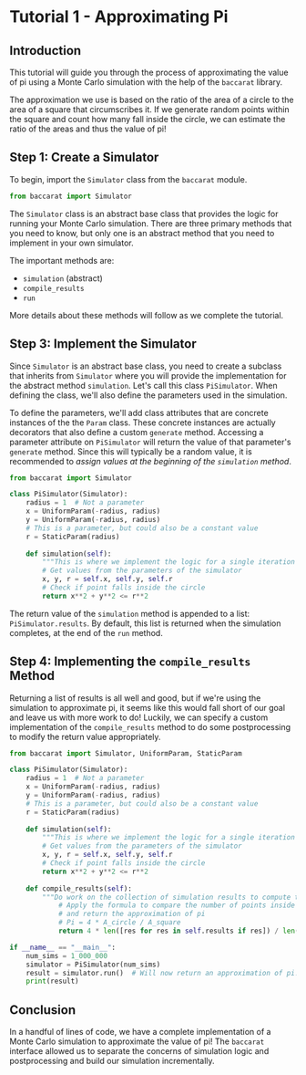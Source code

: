 # Tutorial 1 - Approximating Pi

## Introduction

This tutorial will guide you through the process of approximating the value of pi using a Monte Carlo simulation with the help of the `baccarat` library.

The approximation we use is based on the ratio of the area of a circle to the area of a square that circumscribes it. 
If we generate random points within the square and count how many fall inside the circle, we can estimate the ratio of the areas and thus the value of pi!


## Step 1: Create a Simulator

To begin, import the `Simulator` class from the `baccarat` module.

```python
from baccarat import Simulator
```

The `Simulator` class is an abstract base class that provides the logic for running your Monte Carlo simulation. There are three primary methods that you need to know,
but only one is an abstract method that you need to implement in your own simulator. 

The important methods are:

- `simulation` (abstract)
- `compile_results`
- `run`

More details about these methods will follow as we complete the tutorial.

## Step 3: Implement the Simulator

Since `Simulator` is an abstract base class, you need to create a subclass that inherits from `Simulator` where you will provide the implementation
for the abstract method `simulation`. Let's call this class `PiSimulator`. When defining the class, we'll also define the parameters used in the simulation.

To define the parameters, we'll add class attributes that are concrete instances of the the `Param` class. 
These concrete instances are actually decorators that also define a custom `generate` method. 
Accessing a parameter attribute on `PiSimulator` will return the value of that parameter's `generate` method. 
Since this will typically be a random value, it is recommended to *assign values at the beginning of the `simulation` method*.

```python
from baccarat import Simulator

class PiSimulator(Simulator):
    radius = 1  # Not a parameter
    x = UniformParam(-radius, radius)
    y = UniformParam(-radius, radius)
    # This is a parameter, but could also be a constant value
    r = StaticParam(radius)
    
    def simulation(self):
        """This is where we implement the logic for a single iteration of the simulation."""
        # Get values from the parameters of the simulator
        x, y, r = self.x, self.y, self.r
        # Check if point falls inside the circle
        return x**2 + y**2 <= r**2

```

The return value of the `simulation` method is appended to a list: `PiSimulator.results`. By default, this list is returned when the simulation completes,
at the end of the `run` method.

## Step 4: Implementing the `compile_results` Method

Returning a list of results is all well and good, but if we're using the simulation to approximate pi, it seems like this would fall short of our goal 
and leave us with more work to do! Luckily, we can specify a custom implementation of the `compile_results` method to do some postprocessing to modify 
the return value appropriately.

```python
from baccarat import Simulator, UniformParam, StaticParam

class PiSimulator(Simulator):
    radius = 1  # Not a parameter
    x = UniformParam(-radius, radius)
    y = UniformParam(-radius, radius)
    # This is a parameter, but could also be a constant value
    r = StaticParam(radius)
    
    def simulation(self):
        """This is where we implement the logic for a single iteration of the simulation."""
        # Get values from the parameters of the simulator
        x, y, r = self.x, self.y, self.r
        # Check if point falls inside the circle
        return x**2 + y**2 <= r**2
    
    def compile_results(self):
        """Do work on the collection of simulation results to compute the approximation of pi."""
            # Apply the formula to compare the number of points inside the circle to the total number of points 
            # and return the approximation of pi
            # Pi = 4 * A_circle / A_square
            return 4 * len([res for res in self.results if res]) / len(self.results)

if __name__ == "__main__":
    num_sims = 1_000_000
    simulator = PiSimulator(num_sims)
    result = simulator.run()  # Will now return an approximation of pi!
    print(result)
```

## Conclusion

In a handful of lines of code, we have a complete implementation of a Monte Carlo simulation to approximate the value of pi!
The `baccarat` interface allowed us to separate the concerns of simulation logic and postprocessing and build our simulation incrementally.
